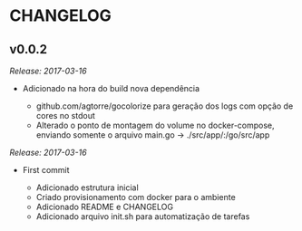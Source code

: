 # CHANGELOG

## v0.0.2

_Release: 2017-03-16_

- Adicionado na hora do build nova dependência

    - github.com/agtorre/gocolorize para geração dos logs com opção de cores no stdout
    - Alterado o ponto de montagem do volume no docker-compose,
      enviando somente o arquivo main.go -> ./src/app/:/go/src/app


_Release: 2017-03-16_

- First commit

    - Adicionado estrutura inicial
    - Criado provisionamento com docker para o ambiente
    - Adicionado README e CHANGELOG
    - Adicionado arquivo init.sh para automatização de tarefas